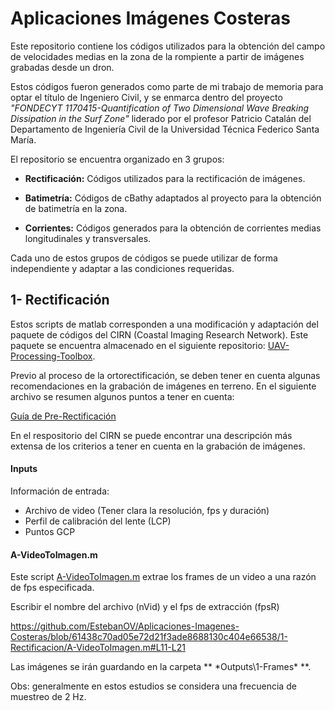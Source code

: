 # Aplicaciones Imágenes Costeras 
Este repositorio contiene los códigos utilizados para la obtención del campo de velocidades medias en la zona de la rompiente a partir de imágenes grabadas desde un dron. 

Estos códigos fueron generados como parte de mi trabajo de memoria para optar el título de Ingeniero Civil, y se enmarca dentro del proyecto *"FONDECYT 1170415-Quantification of Two Dimensional Wave Breaking Dissipation in the Surf Zone"* liderado por el profesor Patricio Catalán del Departamento de Ingeniería Civil de la Universidad Técnica Federico Santa María.


El repositorio se encuentra organizado en 3 grupos: 

- **Rectificación:** Códigos utilizados para la rectificación de imágenes. 

- **Batimetría:**  Códigos de cBathy adaptados al proyecto para la obtención de batimetría en la zona.

- **Corrientes:** Códigos generados para la obtención de corrientes medias longitudinales y transversales. 

Cada uno de estos grupos de códigos se puede utilizar de forma independiente y adaptar a las condiciones requeridas.

## 1- Rectificación
Estos scripts de matlab corresponden a una modificación y adaptación del paquete de códigos del CIRN (Coastal Imaging Research Network). Este paquete se encuentra almacenado en el siguiente repositorio: [UAV-Processing-Toolbox](https://github.com/Coastal-Imaging-Research-Network/UAV-Processing-Toolbox "UAV-Processing-Toolbox").

Previo al proceso de la ortorectificación, se deben tener en cuenta algunas recomendaciones en la grabación de imágenes en terreno. En el siguiente archivo se resumen algunos puntos a tener en cuenta: 

[Guía de Pre-Rectificación](https://github.com/EstebanOV/Aplicaciones-Imagenes-Costeras/blob/61438c70ad05e72d21f3ade8688130c404e66538/Guia%20Pre-Rectificacion.pdf "Guía de Pre-Rectificación")

En el respositorio del CIRN se puede encontrar una descripción más extensa de los criterios a tener en cuenta en la grabación de imágenes.

#### Inputs
Información de entrada:
- Archivo de video  (Tener clara la resolución, fps y duración)
- Perfil de calibración del lente (LCP)
- Puntos GCP

#### A-VideoToImagen.m
Este script [A-VideoToImagen.m](https://github.com/EstebanOV/Aplicaciones-Imagenes-Costeras/blob/61438c70ad05e72d21f3ade8688130c404e66538/1-Rectificacion/A-VideoToImagen.m "A-VideoToImagen.m") extrae los frames de un video a una razón de fps especificada. 

Escribir el nombre del archivo (nVid) y el fps de extracción (fpsR) 

https://github.com/EstebanOV/Aplicaciones-Imagenes-Costeras/blob/61438c70ad05e72d21f3ade8688130c404e66538/1-Rectificacion/A-VideoToImagen.m#L11-L21

Las imágenes se irán guardando en la carpeta ** *Outputs\1-Frames\* **.

Obs: generalmente en estos estudios se considera una frecuencia de muestreo de 2 Hz.
